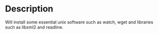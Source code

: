 Description
===========
Will install some essential unix software such as watch, wget and
libraries such as libxml2 and readline.
